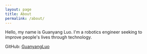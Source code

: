 ```yaml
---
layout: page
title: About
permalink: /about/
---
```


Hello, my name is Guanyang Luo. I'm a robotics engineer seeking to improve people's lives through technology.

GitHub: [GuanyangLuo](https://github.com/GuanyangLuo)
